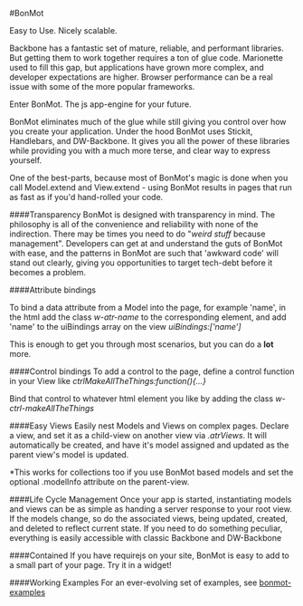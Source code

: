 #BonMot

Easy to Use. Nicely scalable.

Backbone has a fantastic set of mature, reliable, and performant libraries. But getting them to work 
together requires a ton of glue code. Marionette used to fill this gap, but applications have grown 
more complex, and developer expectations are higher. Browser performance can be a real issue with 
some of the more popular frameworks.

Enter BonMot. The js app-engine for your future.

BonMot eliminates much of the glue while still giving you control over how you create your application. 
Under the hood BonMot uses Stickit, Handlebars, and DW-Backbone. It gives you all the power of these
libraries while providing you with a much more terse, and clear way to express yourself.

One of the best-parts, because most of BonMot's magic is done when you call Model.extend and 
View.extend - using BonMot results in pages that run as fast as if you'd hand-rolled your code.


####Transparency
BonMot is designed with transparency in mind. The philosophy is all of the convenience and reliability
with none of the indirection. There may be times you need to do "*weird stuff* because management".
Developers can get at and understand the guts of BonMot with ease, and the patterns in BonMot are such
that 'awkward code' will stand out clearly, giving you opportunities to target tech-debt before it becomes
a problem.

 
####Attribute bindings

To bind a data attribute from a Model into the page, for example 'name', in the html add the class *w-atr-name* 
to the corresponding element, and add 'name' to the uiBindings array on the view *uiBindings:['name']*
 
This is enough to get you through most scenarios, but you can do a **lot** more.

####Control bindings
To add a control to the page, define a control function in your View like *ctrlMakeAllTheThings:function(){...}*

Bind that control to whatever html element you like by adding the class *w-ctrl-makeAllTheThings*

####Easy Views
Easily nest Models and Views on complex pages. Declare a view, and set it as a child-view 
on another view via *.atrViews*. It will automatically 
be created, and have it's model assigned and updated as the parent view's model is updated.

*This works for collections too if you use BonMot based models and set the optional 
.modelInfo attribute on the parent-view.

####Life Cycle Management
Once your app is started, instantiating models and views can be as simple as handing a server response to 
your root view. If the models change, so do the associated views, being updated, created, and deleted
to reflect current state. If you need to do something peculiar, everything is easily accessible with
classic Backbone and DW-Backbone 

####Contained
If you have requirejs on your site, BonMot is easy to add to a small part of your page. Try it in a widget!

####Working Examples
For an ever-evolving set of examples, see [bonmot-examples](https://github.com/relativityboy/bonmot-examples/)
